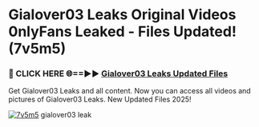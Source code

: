 # Gialover03 Leaks Original Videos 0nlyFans Leaked - Files Updated! (7v5m5)

<h3>🔴 CLICK HERE 🌐==►► <a href="https://tinyurl.com/2wckxsce" rel="nofollow">Gialover03 Leaks Updated Files</a></h3>

Get Gialover03 Leaks and all content. Now you can access all videos and pictures of Gialover03 Leaks. New Updated Files 2025!

[![7v5m5](https://i.imgur.com/AFduVYN.gif)](https://tinyurl.com/2wckxsce)
gialover03 leak